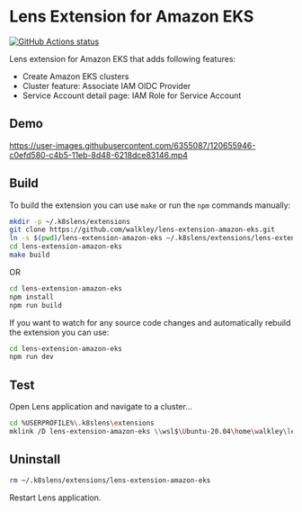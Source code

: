 # Lens Extension for Amazon EKS

<a href="https://github.com/walkley/lens-extension-amazon-eks"><img alt="GitHub Actions status" src="https://github.com/walkley/lens-extension-amazon-eks/workflows/Build%20testing/badge.svg"></a>

Lens extension for Amazon EKS that adds following features:

*  Create Amazon EKS clusters
*  Cluster feature: Associate IAM OIDC Provider
*  Service Account detail page: IAM Role for Service Account

## Demo

https://user-images.githubusercontent.com/6355087/120655946-c0efd580-c4b5-11eb-8d48-6218dce83146.mp4


## Build

To build the extension you can use `make` or run the `npm` commands manually:

```sh
mkdir -p ~/.k8slens/extensions
git clone https://github.com/walkley/lens-extension-amazon-eks.git
ln -s $(pwd)/lens-extension-amazon-eks ~/.k8slens/extensions/lens-extension-amazon-eks
cd lens-extension-amazon-eks
make build
```

OR

```sh
cd lens-extension-amazon-eks
npm install
npm run build
```

If you want to watch for any source code changes and automatically rebuild the extension you can use:

```sh
cd lens-extension-amazon-eks
npm run dev
```

## Test

Open Lens application and navigate to a cluster...
```sh
cd %USERPROFILE%\.k8slens\extensions
mklink /D lens-extension-amazon-eks \\wsl$\Ubuntu-20.04\home\walkley\lens-extension-amazon-eks
```

## Uninstall

```sh
rm ~/.k8slens/extensions/lens-extension-amazon-eks
```

Restart Lens application.
